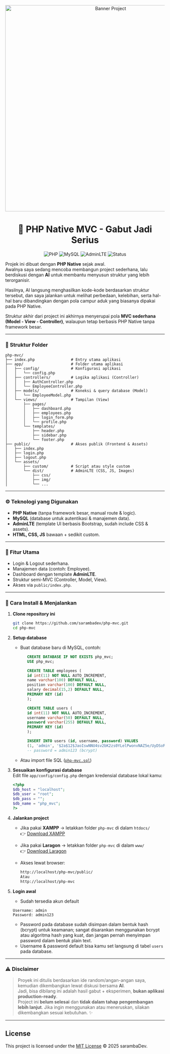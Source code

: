 <p align="center">
  <img src="https://picsum.photos/600/200" alt="Banner Project" width="650">
</p>



<h1 align="center">📌 PHP Native MVC - Gabut Jadi Serius</h1>

<p align="center">
  <img src="https://img.shields.io/badge/PHP-8.0-blue?logo=php" alt="PHP">
  <img src="https://img.shields.io/badge/MySQL-Database-orange?logo=mysql" alt="MySQL">
  <img src="https://img.shields.io/badge/AdminLTE-Template-success" alt="AdminLTE">
  <img src="https://img.shields.io/badge/Status-Experimental-yellow" alt="Status">
</p>

Projek ini dibuat dengan **PHP Native** sejak awal.  
Awalnya saya sedang mencoba membangun project sederhana, lalu berdiskusi dengan **AI** untuk membantu menyusun struktur yang lebih terorganisir.

Hasilnya, AI langsung menghasilkan kode-kode berdasarkan struktur tersebut, dan saya jalankan untuk melihat perbedaan, kelebihan, serta hal-hal baru dibandingkan dengan pola campur aduk yang biasanya dipakai pada PHP Native.

Struktur akhir dari project ini akhirnya menyerupai pola **MVC sederhana (Model - View - Controller)**, walaupun tetap berbasis PHP Native tanpa framework besar.

---

### 📂 Struktur Folder

```
php-mvc/
├── index.php                # Entry utama aplikasi
├── app/                     # Folder utama aplikasi
│   ├── config/              # Konfigurasi aplikasi
│   │   └── config.php
│   ├── controllers/         # Logika aplikasi (Controller)
│   │   ├── AuthController.php
│   │   └── EmployeeController.php
│   ├── models/              # Koneksi & query database (Model)
│   │   └── EmployeeModel.php
│   └── views/               # Tampilan (View)
│       ├── pages/
│       │   ├── dashboard.php
│       │   ├── employees.php
│       │   ├── login_form.php
│       │   └── profile.php
│       └── templates/
│           ├── header.php
│           ├── sidebar.php
│           └── footer.php
├── public/                  # Akses publik (Frontend & Assets)
│   ├── index.php
│   ├── login.php
│   ├── logout.php
│   └── assets/
│       ├── custom/          # Script atau style custom
│       └── dist/            # AdminLTE (CSS, JS, Images)
│           ├── css/
│           ├── img/
│           └── ...
```

---

### ⚙️ Teknologi yang Digunakan

- **PHP Native** (tanpa framework besar, manual route & logic).
- **MySQL** (database untuk autentikasi & manajemen data).
- **AdminLTE** (template UI berbasis Bootstrap, sudah include CSS & assets).
- **HTML, CSS, JS** bawaan + sedikit custom.

---

### 🚀 Fitur Utama

- Login & Logout sederhana.
- Manajemen data (contoh: Employee).
- Dashboard dengan template **AdminLTE**.
- Struktur semi-MVC (Controller, Model, View).
- Akses via `public/index.php`.

---

### 🔧 Cara Install & Menjalankan

1.  **Clone repository ini**

    ```bash
    git clone https://github.com/sarambadev/php-mvc.git
    cd php-mvc
    ```

2.  **Setup database**

    - Buat database baru di MySQL, contoh:

      ```sql
         CREATE DATABASE IF NOT EXISTS php_mvc;
         USE php_mvc;

         CREATE TABLE employees (
         id int(11) NOT NULL AUTO_INCREMENT,
         name varchar(100) DEFAULT NULL,
         position varchar(100) DEFAULT NULL,
         salary decimal(15,2) DEFAULT NULL,
         PRIMARY KEY (id)
         );

         CREATE TABLE users (
         id int(11) NOT NULL AUTO_INCREMENT,
         username varchar(50) DEFAULT NULL,
         password varchar(255) DEFAULT NULL,
         PRIMARY KEY (id)
         );

         INSERT INTO users (id, username, password) VALUES
         (1, 'admin', '$2a$12$JaoIswNNU4sv2bK2zs0YLelPwonvNAZ5e/UyDSoPELkz2jT0GqxFK');
         -- password = admin123 (bcrypt)


      ```

    - Atau import file SQL ([`php-mvc.sql`](./php-mvc.sql))

3.  **Sesuaikan konfigurasi database**  
    Edit file `app/config/config.php` dengan kredensial database lokal kamu:

    ```php
    <?php
    $db_host = "localhost";
    $db_user = "root";
    $db_pass = "";
    $db_name = "php_mvc";
    ?>
    ```

4.  **Jalankan project**

    - Jika pakai **XAMPP** → letakkan folder `php-mvc` di dalam `htdocs/`  
      👉 [Download XAMPP](https://www.apachefriends.org/download.html)

    - Jika pakai **Laragon** → letakkan folder `php-mvc` di dalam `www/`  
      👉 [Download Laragon](https://laragon.org/download/)
    - Akses lewat browser:
      ```bash
      http://localhost/php-mvc/public/
      Atau
      http://localhost/php-mvc
      ```

5.  **Login awal**
    - Sudah tersedia akun default
    ```
    Username: admin
    Password: admin123
    ```
    - Password pada database sudah disimpan dalam bentuk hash (bcrypt) untuk keamanan; sangat disarankan menggunakan bcrypt atau algoritma hash yang kuat, dan jangan pernah menyimpan password dalam bentuk plain text.
    - Username & password default bisa kamu set langsung di tabel `users` pada database.

---

### ⚠️ Disclaimer

> Proyek ini ditulis berdasarkan ide random/angan-angan saya, kemudian dikembangkan lewat diskusi bersama **AI**.  
> Jadi, bisa dibilang ini adalah hasil gabut + eksperimen, **bukan aplikasi production-ready**.  
> Project ini **belum selesai** dan **tidak dalam tahap pengembangan lebih lanjut**.
> Jika ingin menggunakan atau meneruskan, silakan dikembangkan sesuai kebutuhan. ✨


---
## License

This project is licensed under the [MIT License](./LICENSE) © 2025 sarambaDev.
